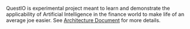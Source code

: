 QuestIO is experimental project meant to learn and demonstrate the applicability of Artificial Intelligence in the finance world to make life of an average joe easier. See [Architecture Document](/docs/architecture.md) for more details.

